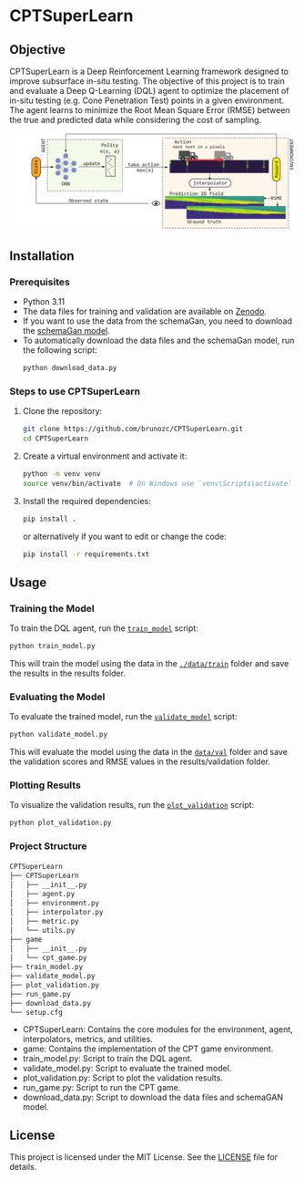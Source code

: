 # CPTSuperLearn

## Objective

CPTSuperLearn is a Deep Reinforcement Learning framework designed to improve subsurface in-situ testing.
The objective of this project is to train and evaluate a Deep Q-Learning (DQL) agent to optimize the placement
of in-situ testing (e.g. Cone Penetration Test) points in a given environment.
The agent learns to minimize the Root Mean Square Error (RMSE) between the true and predicted data
while considering the cost of sampling.

![DRL](static/DRL.png)


## Installation

### Prerequisites

- Python 3.11
- The data files for training and validation are available on [Zenodo](https://zenodo.org/records/13143431/files/data.zip).
- If you want to use the data from the schemaGan, you need to download the [schemaGan model](https://zenodo.org/records/13143431/files/schemaGAN.h5).
- To automatically download the data files and the schemaGan model, run the following script:
    ```sh
    python download_data.py
    ```

### Steps to use CPTSuperLearn

1. Clone the repository:
    ```sh
    git clone https://github.com/brunozc/CPTSuperLearn.git
    cd CPTSuperLearn
    ```

1. Create a virtual environment and activate it:
    ```sh
    python -m venv venv
    source venv/bin/activate  # On Windows use `venv\Scripts\activate`
    ```

1. Install the required dependencies:
    ```sh
    pip install .
    ```

    or alternatively if you want to edit or change the code:
    ```sh
    pip install -r requirements.txt
    ```


## Usage

### Training the Model

To train the DQL agent, run the [`train_model`](train_model.py) script:

```sh
python train_model.py
```

This will train the model using the data in the [`./data/train`](./data/train) folder and save the results in the results folder.

### Evaluating the Model

To evaluate the trained model, run the [`validate_model`](validate_model.py) script:

```sh
python validate_model.py
```

This will evaluate the model using the data in the [`data/val`](data/val/) folder and save the validation scores and RMSE values in the results/validation folder.


### Plotting Results
To visualize the validation results, run the [`plot_validation`](plot_validation.py) script:

```sh
python plot_validation.py
```

### Project Structure

```plaintext
CPTSuperLearn
├── CPTSuperLearn
│   ├── __init__.py
│   ├── agent.py
│   ├── environment.py
│   ├── interpolator.py
│   ├── metric.py
│   └── utils.py
├── game
│   ├── __init__.py
│   └── cpt_game.py
├── train_model.py
├── validate_model.py
├── plot_validation.py
├── run_game.py
├── download_data.py
└── setup.cfg
```

* CPTSuperLearn: Contains the core modules for the environment, agent, interpolators, metrics, and utilities.
* game: Contains the implementation of the CPT game environment.
* train_model.py: Script to train the DQL agent.
* validate_model.py: Script to evaluate the trained model.
* plot_validation.py: Script to plot the validation results.
* run_game.py: Script to run the CPT game.
* download_data.py: Script to download the data files and schemaGAN model.


## License
This project is licensed under the MIT License. See the [LICENSE](LICENSE) file for details.

